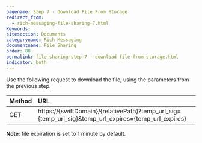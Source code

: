 ```yaml
---
pagename: Step 7 - Download File From Storage
redirect_from:
  - rich-messaging-file-sharing-7.html
Keywords:
sitesection: Documents
categoryname: Rich Messaging
documentname: File Sharing
order: 80
permalink: file-sharing-step-7---download-file-from-storage.html
indicator: both
---
```


Use the following request to download the file, using the parameters from the previous step.

| Method | URL |
| :--- | :--- |
| GET | https://{swiftDomain}/{relativePath}?temp_url_sig={temp_url_sig}&temp_url_expires={temp_url_expires} |

**Note**: file expiration is set to 1 minute by default.
